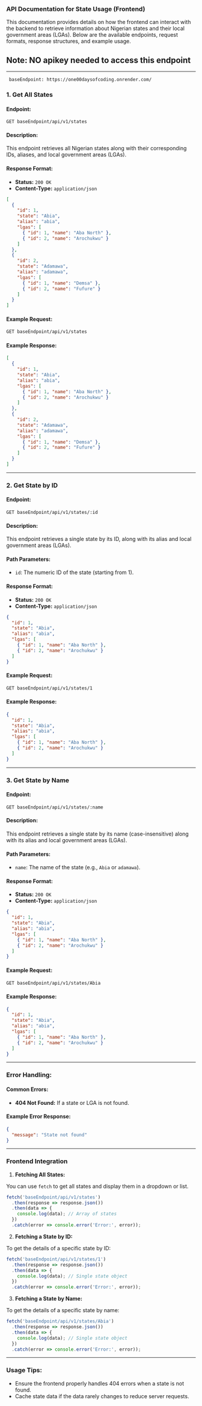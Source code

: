 ### API Documentation for State Usage (Frontend)

This documentation provides details on how the frontend can interact with the backend to retrieve information about Nigerian states and their local government areas (LGAs). Below are the available endpoints, request formats, response structures, and example usage.
## Note: NO apikey needed to access this endpoint
---
``` baseEndpoint: https://one00daysofcoding.onrender.com/```
### 1. **Get All States**

#### **Endpoint:**
```
GET baseEndpoint/api/v1/states
```

#### **Description:**
This endpoint retrieves all Nigerian states along with their corresponding IDs, aliases, and local government areas (LGAs).

#### **Response Format:**
- **Status:** `200 OK`
- **Content-Type:** `application/json`

```json
[
  {
    "id": 1,
    "state": "Abia",
    "alias": "abia",
    "lgas": [
      { "id": 1, "name": "Aba North" },
      { "id": 2, "name": "Arochukwu" }
    ]
  },
  {
    "id": 2,
    "state": "Adamawa",
    "alias": "adamawa",
    "lgas": [
      { "id": 1, "name": "Demsa" },
      { "id": 2, "name": "Fufure" }
    ]
  }
]
```

#### **Example Request:**
```bash
GET baseEndpoint/api/v1/states
```

#### **Example Response:**
```json
[
  {
    "id": 1,
    "state": "Abia",
    "alias": "abia",
    "lgas": [
      { "id": 1, "name": "Aba North" },
      { "id": 2, "name": "Arochukwu" }
    ]
  },
  {
    "id": 2,
    "state": "Adamawa",
    "alias": "adamawa",
    "lgas": [
      { "id": 1, "name": "Demsa" },
      { "id": 2, "name": "Fufure" }
    ]
  }
]
```

---

### 2. **Get State by ID**

#### **Endpoint:**
```
GET baseEndpoint/api/v1/states/:id
```

#### **Description:**
This endpoint retrieves a single state by its ID, along with its alias and local government areas (LGAs).

#### **Path Parameters:**
- `id`: The numeric ID of the state (starting from 1).

#### **Response Format:**
- **Status:** `200 OK`
- **Content-Type:** `application/json`

```json
{
  "id": 1,
  "state": "Abia",
  "alias": "abia",
  "lgas": [
    { "id": 1, "name": "Aba North" },
    { "id": 2, "name": "Arochukwu" }
  ]
}
```

#### **Example Request:**
```bash
GET baseEndpoint/api/v1/states/1
```

#### **Example Response:**
```json
{
  "id": 1,
  "state": "Abia",
  "alias": "abia",
  "lgas": [
    { "id": 1, "name": "Aba North" },
    { "id": 2, "name": "Arochukwu" }
  ]
}
```

---

### 3. **Get State by Name**

#### **Endpoint:**
```
GET baseEndpoint/api/v1/states/:name
```

#### **Description:**
This endpoint retrieves a single state by its name (case-insensitive) along with its alias and local government areas (LGAs).

#### **Path Parameters:**
- `name`: The name of the state (e.g., `Abia` or `adamawa`).

#### **Response Format:**
- **Status:** `200 OK`
- **Content-Type:** `application/json`

```json
{
  "id": 1,
  "state": "Abia",
  "alias": "abia",
  "lgas": [
    { "id": 1, "name": "Aba North" },
    { "id": 2, "name": "Arochukwu" }
  ]
}
```

#### **Example Request:**
```bash
GET baseEndpoint/api/v1/states/Abia
```

#### **Example Response:**
```json
{
  "id": 1,
  "state": "Abia",
  "alias": "abia",
  "lgas": [
    { "id": 1, "name": "Aba North" },
    { "id": 2, "name": "Arochukwu" }
  ]
}
```

---

### Error Handling:

#### **Common Errors:**
- **404 Not Found:** If a state or LGA is not found.
  
#### **Example Error Response:**
```json
{
  "message": "State not found"
}
```

---

### Frontend Integration

1. **Fetching All States:**

You can use `fetch` to get all states and display them in a dropdown or list.

```javascript
fetch('baseEndpoint/api/v1/states')
  .then(response => response.json())
  .then(data => {
    console.log(data); // Array of states
  })
  .catch(error => console.error('Error:', error));
```

2. **Fetching a State by ID:**

To get the details of a specific state by ID:

```javascript
fetch('baseEndpoint/api/v1/states/1')
  .then(response => response.json())
  .then(data => {
    console.log(data); // Single state object
  })
  .catch(error => console.error('Error:', error));
```

3. **Fetching a State by Name:**

To get the details of a specific state by name:

```javascript
fetch('baseEndpoint/api/v1/states/Abia')
  .then(response => response.json())
  .then(data => {
    console.log(data); // Single state object
  })
  .catch(error => console.error('Error:', error));
```

---

### Usage Tips:
- Ensure the frontend properly handles 404 errors when a state is not found.
- Cache state data if the data rarely changes to reduce server requests.


